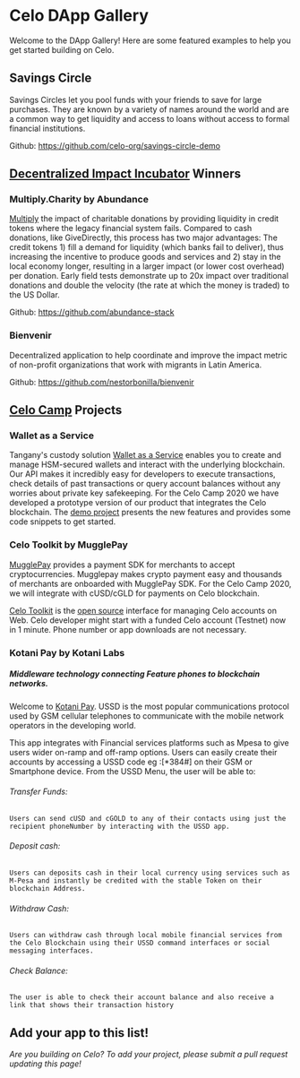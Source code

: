 # Celo DApp Gallery

Welcome to the DApp Gallery! Here are some featured examples to help you get started building on Celo.

## Savings Circle

Savings Circles let you pool funds with your friends to save for large purchases. They are known by a variety of names around the world and are a common way to get liquidity and access to loans without access to formal financial institutions.

Github: https://github.com/celo-org/savings-circle-demo

## [Decentralized Impact Incubator](https://blockchainforsocialimpact.com/incubator-winners-2020/) Winners

### Multiply.Charity by Abundance

[Multiply](https://multiply.charity/) the impact of charitable donations by providing liquidity in credit tokens where the legacy financial system fails. Compared to cash donations, like GiveDirectly, this process has two major advantages: The credit tokens 1) fill a demand for liquidity (which banks fail to deliver), thus increasing the incentive to produce goods and services and 2) stay in the local economy longer, resulting in a larger impact (or lower cost overhead) per donation. Early field tests demonstrate up to 20x impact over traditional donations and double the velocity (the rate at which the money is traded) to the US Dollar.

Github: https://github.com/abundance-stack 

### Bienvenir

Decentralized application to help coordinate and improve the impact metric of non-profit organizations that work with migrants in Latin America.

Github: https://github.com/nestorbonilla/bienvenir

## [Celo Camp](https://www.celocamp.com/) Projects

### Wallet as a Service

Tangany's custody solution [Wallet as a Service](https://docs.tangany.com/?version=latest) enables you to create and 
manage HSM-secured wallets and interact with the underlying blockchain. Our API makes it incredibly easy for developers 
to execute transactions, check details of past transactions or query account balances without any worries about private 
key safekeeping. For the Celo Camp 2020 we have developed a prototype version of our product that integrates the Celo blockchain. 
The [demo project](https://github.com/adrianmitter/celo-camp) presents the new features and provides some code snippets to get started. 

### Celo Toolkit by MugglePay

[MugglePay](https://mugglepay.com/) provides a payment SDK for merchants to accept cryptocurrencies. Mugglepay makes crypto payment easy and thousands of merchants are onboarded with MugglePay SDK. For the Celo Camp 2020, we will integrate with cUSD/cGLD for payments on Celo blockchain.

[Celo Toolkit](https://celo.mugglepay.com) is the [open source](https://github.com/MugglePay/celo-toolkit) interface for managing Celo accounts on Web. Celo developer might start with a funded Celo account (Testnet) now in 1 minute. Phone number or app downloads are not necessary.

### Kotani Pay by Kotani Labs 
##### Middleware technology connecting Feature phones to blockchain networks.
Welcome to [Kotani Pay](https://github.com/KotaniLabs/kotanipay-USSD). USSD is the most popular communications protocol used by GSM cellular telephones to communicate with the mobile network operators in the developing world.

This app integrates with Financial services platforms such as Mpesa to give users wider on-ramp and off-ramp options.
Users can easily create their accounts by accessing a USSD code eg :[*384#] on their GSM or Smartphone device. From the USSD Menu, the user will be able to: 
  ###### Transfer Funds: 
    Users can send cUSD and cGOLD to any of their contacts using just the recipient phoneNumber by interacting with the USSD app. 
  ###### Deposit cash: 
    Users can deposits cash in their local currency using services such as M-Pesa and instantly be credited with the stable Token on their blockchain Address. 
  ###### Withdraw Cash: 
    Users can withdraw cash through local mobile financial services from the Celo Blockchain using their USSD command interfaces or social messaging interfaces. 
  ###### Check Balance: 
    The user is able to check their account balance and also receive a link that shows their transaction history


## Add your app to this list!

_Are you building on Celo? To add your project, please submit a pull request updating this page!_
